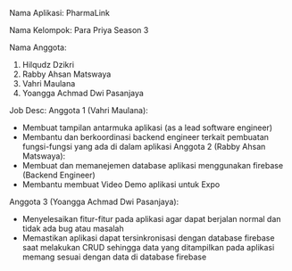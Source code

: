 Nama Aplikasi: PharmaLink

Nama Kelompok: Para Priya Season 3

Nama Anggota:
1) Hilqudz Dzikri
2) Rabby Ahsan Matswaya
3) Vahri Maulana
4) Yoangga Achmad Dwi Pasanjaya

Job Desc:
Anggota 1 (Vahri Maulana):
- Membuat tampilan antarmuka aplikasi (as a lead software engineer)
- Membantu dan berkoordinasi backend engineer terkait pembuatan fungsi-fungsi yang ada di dalam aplikasi
Anggota 2 (Rabby Ahsan Matswaya):
- Membuat dan memanejemen database aplikasi menggunakan firebase (Backend Engineer)
- Membantu membuat Video Demo aplikasi untuk Expo
  
Anggota 3 (Yoangga Achmad Dwi Pasanjaya):
- Menyelesaikan fitur-fitur pada aplikasi agar dapat berjalan normal dan tidak ada bug atau masalah
- Memastikan aplikasi dapat tersinkronisasi dengan database firebase saat melakukan CRUD sehingga
  data yang ditampilkan pada aplikasi memang sesuai dengan data di database firebase
